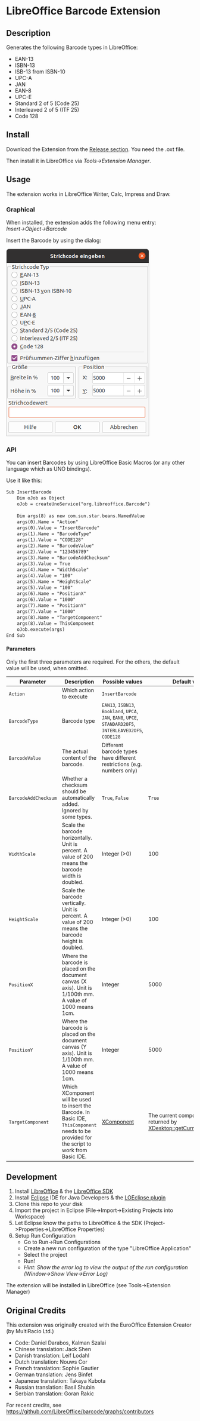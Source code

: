 # LibreOffice Barcode Extension

## Description

Generates the following Barcode types in LibreOffice:
* EAN-13
* ISBN-13
* ISB-13 from ISBN-10
* UPC-A
* JAN
* EAN-8
* UPC-E
* Standard 2 of 5 (Code 25)
* Interleaved 2 of 5 (ITF 25)
* Code 128

## Install

Download the Extension from the [Release section](https://github.com/LibreOffice/barcode/releases). You need the .oxt file.

Then install it in LibreOffice via *Tools→Extension Manager*.

## Usage

The extension works in LibreOffice Writer, Calc, Impress and Draw.

### Graphical

When installed, the extension adds the following menu entry: *Insert→Object→Barcode*

Insert the Barcode by using the dialog:

![Barcode dialog](resources/barcode-dialog.png)

### API

You can insert Barcodes by using LibreOffice Basic Macros (or any other language which as UNO bindings).

Use it like this:

```
Sub InsertBarcode
    Dim oJob as Object
    oJob = createUnoService("org.libreoffice.Barcode")

    Dim args(8) as new com.sun.star.beans.NamedValue
    args(0).Name = "Action"
    args(0).Value = "InsertBarcode"
    args(1).Name = "BarcodeType"
    args(1).Value = "CODE128"
    args(2).Name = "BarcodeValue"
    args(2).Value = "123456789"
    args(3).Name = "BarcodeAddChecksum"
    args(3).Value = True
    args(4).Name = "WidthScale"
    args(4).Value = "100"
    args(5).Name = "HeightScale"
    args(5).Value = "100"
    args(6).Name = "PositionX"
    args(6).Value = "1000"
    args(7).Name = "PositionY"
    args(7).Value = "1000"
    args(8).Name = "TargetComponent"
    args(8).Value = ThisComponent
    oJob.execute(args)
End Sub
```

#### Parameters

Only the first three parameters are required. For the others, the default value will be used, when omitted.

Parameter | Description | Possible values | Default value
--------- | ----------- | --------------- | -------------
`Action` | Which action to execute | `InsertBarcode` |
`BarcodeType` | Barcode type | `EAN13`, `ISBN13`, `Bookland`, `UPCA`, `JAN`, `EAN8`, `UPCE`, `STANDARD2OF5`, `INTERLEAVED2OF5`, `CODE128` |
`BarcodeValue` | The actual content of the barcode. | Different barcode types have different restrictions (e.g. numbers only) |
`BarcodeAddChecksum` | Whether a checksum should be automatically added. Ignored by some types. | `True`, `False` | `True`
`WidthScale` | Scale the barcode horizontally. Unit is percent. A value of 200 means the barcode width is doubled. | Integer (>0) | 100
`HeightScale` | Scale the barcode vertically. Unit is percent. A value of 200 means the barcode height is doubled. | Integer (>0) | 100
`PositionX` | Where the barcode is placed on the document canvas (X axis). Unit is 1/100th mm. A value of 1000 means 1cm. | Integer | 5000
`PositionY` | Where the barcode is placed on the document canvas (Y axis). Unit is 1/100th mm. A value of 1000 means 1cm. | Integer | 5000
`TargetComponent` | Which XComponent will be used to insert the Barcode. In Basic IDE, `ThisComponent` needs to be provided for the script to work from Basic IDE. | [XComponent](https://api.libreoffice.org/docs/idl/ref/interfacecom_1_1sun_1_1star_1_1lang_1_1XComponent.html) | The current component, as returned by [XDesktop::getCurrentComponent](https://api.libreoffice.org/docs/idl/ref/interfacecom_1_1sun_1_1star_1_1frame_1_1XDesktop.html#a53f8ac7d73776934812a666684915908)

## Development

1. Install [LibreOffice](http://www.libreoffice.org/download) & the [LibreOffice SDK](http://www.libreoffice.org/download)
2. Install [Eclipse](http://www.eclipse.org/) IDE for Java Developers & the [LOEclipse plugin](https://marketplace.eclipse.org/content/loeclipse)
3. Clone this repo to your disk
4. Import the project in Eclipse (File->Import->Existing Projects into Workspace)
5. Let Eclipse know the paths to LibreOffice & the SDK (Project->Properties->LibreOffice Properties)
6. Setup Run Configuration
    * Go to Run->Run Configurations
    * Create a new run configuration of the type "LibreOffice Application"
    * Select the project
    * Run!
    * *Hint: Show the error log to view the output of the run configuration (Window->Show View->Error Log)*

The extension will be installed in LibreOffice (see Tools->Extension Manager)

## Original Credits

This extension was originally created with the EuroOffice Extension Creator (by MultiRacio Ltd.)

* Code: Daniel Darabos, Kalman Szalai
* Chinese translation: Jack Shen
* Danish translation: Leif Lodahl
* Dutch translation: Nouws Cor
* French translation: Sophie Gautier
* German translation: Jens Binfet
* Japanese translation: Takaya Kubota
* Russian translation: Basil Shubin
* Serbian translation: Goran Rakic

For recent credits, see https://github.com/LibreOffice/barcode/graphs/contributors

